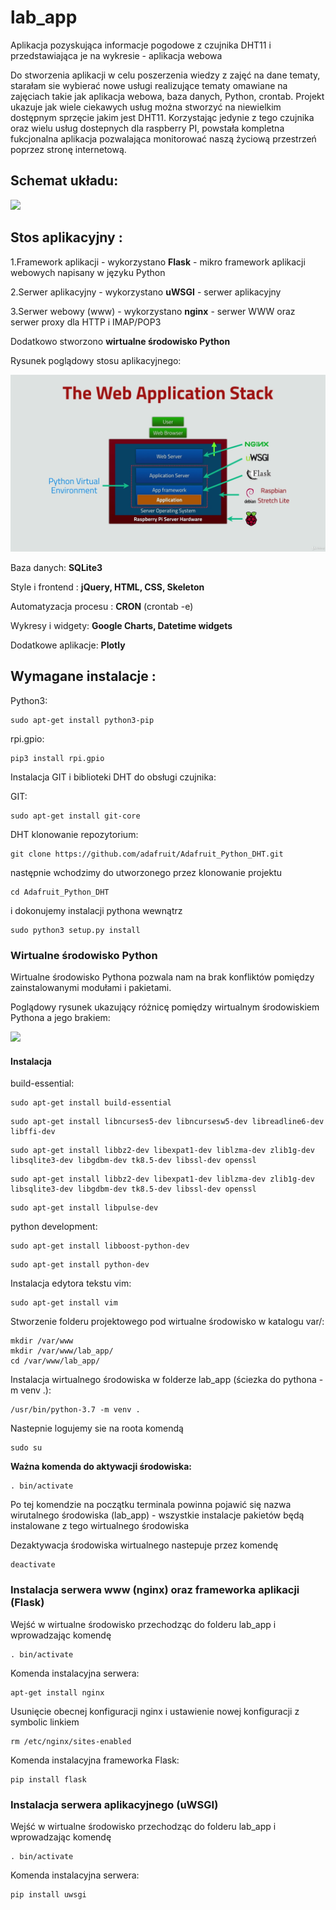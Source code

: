 # lab_app
Aplikacja pozyskująca informacje pogodowe z czujnika DHT11 i przedstawiająca je na wykresie - aplikacja webowa

Do stworzenia aplikacji w celu poszerzenia wiedzy z zajęć na dane tematy, starałam sie wybierać nowe usługi realizujące tematy omawiane na zajęciach takie jak aplikacja webowa, baza danych, Python, crontab. Projekt ukazuje jak wiele ciekawych usług można stworzyć na niewielkim dostępnym sprzęcie jakim jest DHT11. Korzystając jedynie z tego czujnika oraz wielu usług dostepnych dla raspberry PI, powstała kompletna fukcjonalna aplikacja pozwalająca monitorować naszą życiową przestrzeń poprzez stronę internetową.

## Schemat układu:

![](images/schemat%20układu.png)

## Stos aplikacyjny :

1.Framework aplikacji - wykorzystano **Flask** - mikro framework aplikacji webowych napisany w języku Python

2.Serwer aplikacyjny - wykorzystano **uWSGI** - serwer aplikacyjny

3.Serwer webowy (www) - wykorzystano **nginx** - serwer WWW oraz serwer proxy dla HTTP i IMAP/POP3

Dodatkowo stworzono **wirtualne środowisko Python**

Rysunek poglądowy stosu aplikacyjnego:

![](images/Stos_aplikacyjny.png)

Baza danych: **SQLite3**

Style i frontend : **jQuery, HTML, CSS, Skeleton**

Automatyzacja procesu : **CRON** (crontab -e)

Wykresy i widgety: **Google Charts, Datetime widgets**

Dodatkowe aplikacje: **Plotly** 

## Wymagane instalacje : 

Python3: 
```
sudo apt-get install python3-pip
```
rpi.gpio: 
```
pip3 install rpi.gpio
```

Instalacja GIT i biblioteki DHT do obsługi czujnika:

GIT: 
```
sudo apt-get install git-core
```
DHT klonowanie repozytorium: 
```
git clone https://github.com/adafruit/Adafruit_Python_DHT.git
```
następnie wchodzimy do utworzonego przez klonowanie projektu 
```
cd Adafruit_Python_DHT
```
i dokonujemy instalacji pythona wewnątrz 
```
sudo python3 setup.py install
```
### Wirtualne środowisko Python

Wirtualne środowisko Pythona pozwala nam na brak konfliktów pomiędzy zainstalowanymi modułami i pakietami.

Poglądowy rysunek ukazujący różnicę pomiędzy wirtualnym środowiskiem Pythona a jego brakiem:

![](images/wirtualne_środowisko_python.png)

#### Instalacja

build-essential:
```
sudo apt-get install build-essential
```
```
sudo apt-get install libncurses5-dev libncursesw5-dev libreadline6-dev libffi-dev 
```
```
sudo apt-get install libbz2-dev libexpat1-dev liblzma-dev zlib1g-dev libsqlite3-dev libgdbm-dev tk8.5-dev libssl-dev openssl
```
```
sudo apt-get install libbz2-dev libexpat1-dev liblzma-dev zlib1g-dev libsqlite3-dev libgdbm-dev tk8.5-dev libssl-dev openssl
```
```
sudo apt-get install libpulse-dev
```
python development:
```
sudo apt-get install libboost-python-dev
```
```
sudo apt-get install python-dev
```
Instalacja edytora tekstu vim:
```
sudo apt-get install vim
```

Stworzenie folderu projektowego pod wirtualne środowisko w katalogu var/:
```
mkdir /var/www
mkdir /var/www/lab_app/
cd /var/www/lab_app/
```
Instalacja wirtualnego środowiska w folderze lab_app (ściezka do pythona -m venv .):
```
/usr/bin/python-3.7 -m venv .
```
Nastepnie logujemy sie na roota komendą 
```
sudo su
```
**Ważna komenda do aktywacji środowiska:**
```
. bin/activate
```
Po tej komendzie na początku terminala powinna pojawić się nazwa wirutalnego środowiska (lab_app) - wszystkie instalacje pakietów będą instalowane z tego wirtualnego środowiska

Dezaktywacja środowiska wirtualnego nastepuje przez komendę
```
deactivate
```

### Instalacja serwera www (nginx) oraz frameworka aplikacji (Flask)
Wejść w wirtualne środowisko przechodząc do folderu lab_app i wprowadzając komendę
```
. bin/activate
```
Komenda instalacyjna serwera:
```
apt-get install nginx
```
Usunięcie obecnej konfiguracji nginx i ustawienie nowej konfiguracji z symbolic linkiem
```
rm /etc/nginx/sites-enabled
```

Komenda instalacyjna frameworka Flask:
```
pip install flask
```
### Instalacja serwera aplikacyjnego (uWSGI) 
Wejść w wirtualne środowisko przechodząc do folderu lab_app i wprowadzając komendę
```
. bin/activate
```
Komenda instalacyjna serwera:
```
pip install uwsgi
```
